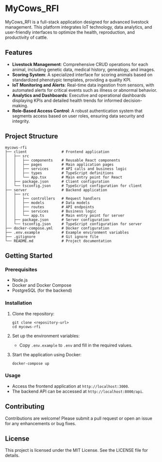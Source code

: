 # MyCows_RFI

MyCows_RFI is a full-stack application designed for advanced livestock management. This platform integrates IoT technology, data analytics, and user-friendly interfaces to optimize the health, reproduction, and productivity of cattle.

## Features

- **Livestock Management**: Comprehensive CRUD operations for each animal, including genetic data, medical history, genealogy, and images.
- **Scoring System**: A specialized interface for scoring animals based on standardized phenotypic templates, providing a quality KPI.
- **IoT Monitoring and Alerts**: Real-time data ingestion from sensors, with automated alerts for critical events such as illness or abnormal behavior.
- **Analytics and Dashboards**: Executive and operational dashboards displaying KPIs and detailed health trends for informed decision-making.
- **Role-Based Access Control**: A robust authentication system that segments access based on user roles, ensuring data security and integrity.

## Project Structure

```
mycows-rfi
├── client                # Frontend application
│   ├── src
│   │   ├── components    # Reusable React components
│   │   ├── pages         # Main application pages
│   │   ├── services      # API calls and business logic
│   │   ├── types         # TypeScript definitions
│   │   └── App.tsx       # Main entry point for React
│   ├── package.json      # Client configuration
│   └── tsconfig.json     # TypeScript configuration for client
├── server                # Backend application
│   ├── src
│   │   ├── controllers   # Request handlers
│   │   ├── models        # Data models
│   │   ├── routes        # API endpoints
│   │   ├── services      # Business logic
│   │   └── app.ts        # Main entry point for server
│   ├── package.json      # Server configuration
│   └── tsconfig.json     # TypeScript configuration for server
├── docker-compose.yml    # Docker configuration
├── .env.example          # Example environment variables
├── .gitignore            # Git ignore file
└── README.md             # Project documentation
```

## Getting Started

### Prerequisites

- Node.js
- Docker and Docker Compose
- PostgreSQL (for the backend)

### Installation

1. Clone the repository:
   ```
   git clone <repository-url>
   cd mycows-rfi
   ```

2. Set up the environment variables:
   - Copy `.env.example` to `.env` and fill in the required values.

3. Start the application using Docker:
   ```
   docker-compose up
   ```

### Usage

- Access the frontend application at `http://localhost:3000`.
- The backend API can be accessed at `http://localhost:8000/api`.

## Contributing

Contributions are welcome! Please submit a pull request or open an issue for any enhancements or bug fixes.

## License

This project is licensed under the MIT License. See the LICENSE file for details.